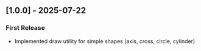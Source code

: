 ## [1.0.0] - 2025-07-22

### First Release

- Implemented draw utility for simple shapes (axis, cross, circle, cylinder)
